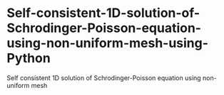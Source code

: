 # Self-consistent-1D-solution-of-Schrodinger-Poisson-equation-using-non-uniform-mesh-using-Python
Self consistent 1D solution of Schrodinger-Poisson equation using non-uniform mesh 
